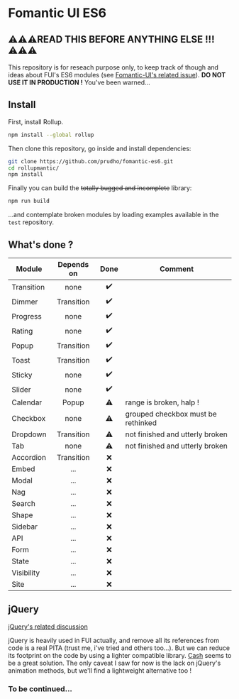 # Fomantic UI ES6

## ⚠️⚠️⚠️READ THIS BEFORE ANYTHING ELSE !!!⚠️⚠️⚠️
This repository is for reseach purpose only, to keep track of though and ideas about FUI's ES6 modules (see [Fomantic-UI's related issue](https://github.com/fomantic/Fomantic-UI/issues/319)). **DO NOT USE IT IN PRODUCTION !** You've been warned...

## Install
First, install Rollup.
```sh
npm install --global rollup
```

Then clone this repository, go inside and install dependencies:
```sh
git clone https://github.com/prudho/fomantic-es6.git
cd rollupmantic/
npm install
```

Finally you can build the ~~totally bugged and incomplete~~ library:
```sh
npm run build
```

...and contemplate broken modules by loading examples available in the `test` repository.

## What's done ?
| Module        | Depends on    | Done  | Comment |
| ------------- |:-------------:| :----:| ------- |
| Transition    | none          |   ✔️  |         |
| Dimmer        | Transition    |   ✔️  |         |
| Progress      | none          |   ✔️  |         |
| Rating        | none          |   ✔️  |         |
| Popup         | Transition    |   ✔️  |         |
| Toast         | Transition    |   ✔️  |         |
| Sticky        | none          |   ✔️  |         |
| Slider        | none          |   ✔️  |         |
| Calendar      | Popup         |   ⚠️  | range is broken, halp ! |
| Checkbox      | none          |   ⚠️  | grouped checkbox must be rethinked |
| Dropdown      | Transition    |   ⚠️  | not finished and utterly broken |
| Tab           | none          |   ⚠️  | not finished and utterly broken |
| Accordion     | Transition    |   ❌  |         |
| Embed         | ...           |   ❌  |         |
| Modal         | ...           |   ❌  |         |
| Nag           | ...           |   ❌  |         |
| Search        | ...           |   ❌  |         |
| Shape         | ...           |   ❌  |         |
| Sidebar       | ...           |   ❌  |         |
| API           | ...           |   ❌  |         |
| Form          | ...           |   ❌  |         |
| State         | ...           |   ❌  |         |
| Visibility    | ...           |   ❌  |         |
| Site          | ...           |   ❌  |         |

## jQuery

[jQuery's related discussion](https://github.com/fomantic/Fomantic-UI/issues/374)

jQuery is heavily used in FUI actually, and remove all its references from code is a real PITA (trust me, i've tried and others too...). But we can reduce its footprint on the code by using a lighter compatible library. [Cash](https://github.com/fabiospampinato/cash) seems to be a great solution. The only caveat I saw for now is the lack on jQuery's animation methods, but we'll find a lightweight alternative too !

### To be continued...